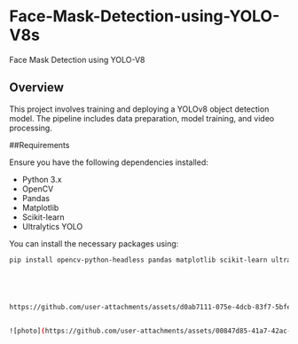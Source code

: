# Face-Mask-Detection-using-YOLO-V8s
Face Mask Detection using YOLO-V8


## Overview

This project involves training and deploying a YOLOv8 object detection model. The pipeline includes data preparation, model training, and video processing. 

##Requirements

Ensure you have the following dependencies installed:

- Python 3.x
- OpenCV
- Pandas
- Matplotlib
- Scikit-learn
- Ultralytics YOLO

You can install the necessary packages using:

```bash
pip install opencv-python-headless pandas matplotlib scikit-learn ultralytics





https://github.com/user-attachments/assets/d0ab7111-075e-4dcb-83f7-5bfed46eaf2b


![photo](https://github.com/user-attachments/assets/00847d85-41a7-42ac-b7d9-3f825c436f63)

